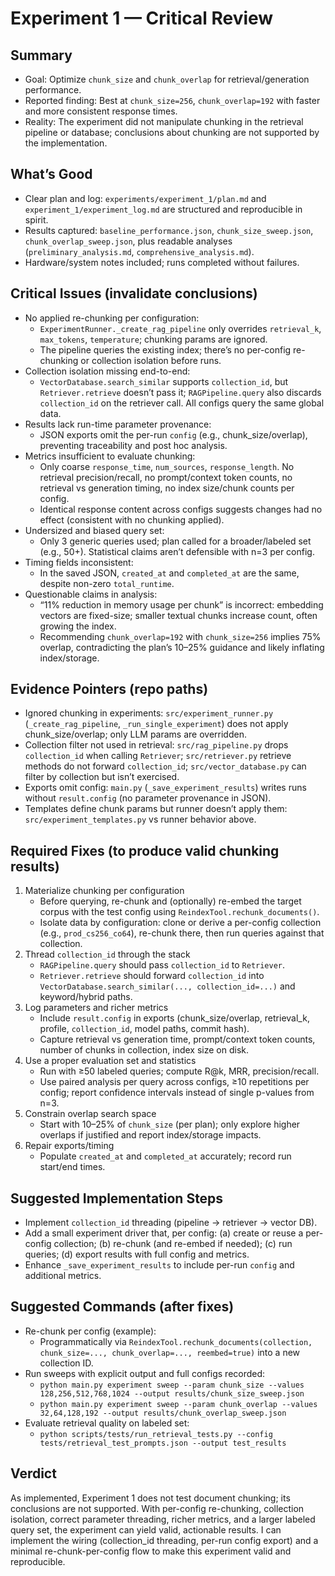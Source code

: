 # Experiment 1 — Critical Review

## Summary
- Goal: Optimize `chunk_size` and `chunk_overlap` for retrieval/generation performance.
- Reported finding: Best at `chunk_size=256`, `chunk_overlap=192` with faster and more consistent response times.
- Reality: The experiment did not manipulate chunking in the retrieval pipeline or database; conclusions about chunking are not supported by the implementation.

## What’s Good
- Clear plan and log: `experiments/experiment_1/plan.md` and `experiment_1/experiment_log.md` are structured and reproducible in spirit.
- Results captured: `baseline_performance.json`, `chunk_size_sweep.json`, `chunk_overlap_sweep.json`, plus readable analyses (`preliminary_analysis.md`, `comprehensive_analysis.md`).
- Hardware/system notes included; runs completed without failures.

## Critical Issues (invalidate conclusions)
- No applied re-chunking per configuration:
  - `ExperimentRunner._create_rag_pipeline` only overrides `retrieval_k`, `max_tokens`, `temperature`; chunking params are ignored.
  - The pipeline queries the existing index; there’s no per-config re-chunking or collection isolation before runs.
- Collection isolation missing end-to-end:
  - `VectorDatabase.search_similar` supports `collection_id`, but `Retriever.retrieve` doesn’t pass it; `RAGPipeline.query` also discards `collection_id` on the retriever call. All configs query the same global data.
- Results lack run-time parameter provenance:
  - JSON exports omit the per-run `config` (e.g., chunk_size/overlap), preventing traceability and post hoc analysis.
- Metrics insufficient to evaluate chunking:
  - Only coarse `response_time`, `num_sources`, `response_length`. No retrieval precision/recall, no prompt/context token counts, no retrieval vs generation timing, no index size/chunk counts per config.
  - Identical response content across configs suggests changes had no effect (consistent with no chunking applied).
- Undersized and biased query set:
  - Only 3 generic queries used; plan called for a broader/labeled set (e.g., 50+). Statistical claims aren’t defensible with n=3 per config.
- Timing fields inconsistent:
  - In the saved JSON, `created_at` and `completed_at` are the same, despite non-zero `total_runtime`.
- Questionable claims in analysis:
  - “11% reduction in memory usage per chunk” is incorrect: embedding vectors are fixed-size; smaller textual chunks increase count, often growing the index.
  - Recommending `chunk_overlap=192` with `chunk_size=256` implies 75% overlap, contradicting the plan’s 10–25% guidance and likely inflating index/storage.

## Evidence Pointers (repo paths)
- Ignored chunking in experiments: `src/experiment_runner.py` (`_create_rag_pipeline`, `_run_single_experiment`) does not apply chunk_size/overlap; only LLM params are overridden.
- Collection filter not used in retrieval: `src/rag_pipeline.py` drops `collection_id` when calling `Retriever`; `src/retriever.py` retrieve methods do not forward `collection_id`; `src/vector_database.py` can filter by collection but isn’t exercised.
- Exports omit config: `main.py` (`_save_experiment_results`) writes runs without `result.config` (no parameter provenance in JSON).
- Templates define chunk params but runner doesn’t apply them: `src/experiment_templates.py` vs runner behavior above.

## Required Fixes (to produce valid chunking results)
1. Materialize chunking per configuration
   - Before querying, re-chunk and (optionally) re-embed the target corpus with the test config using `ReindexTool.rechunk_documents()`.
   - Isolate data by configuration: clone or derive a per-config collection (e.g., `prod_cs256_co64`), re-chunk there, then run queries against that collection.
2. Thread `collection_id` through the stack
   - `RAGPipeline.query` should pass `collection_id` to `Retriever`.
   - `Retriever.retrieve` should forward `collection_id` into `VectorDatabase.search_similar(..., collection_id=...)` and keyword/hybrid paths.
3. Log parameters and richer metrics
   - Include `result.config` in exports (chunk_size/overlap, retrieval_k, profile, `collection_id`, model paths, commit hash).
   - Capture retrieval vs generation time, prompt/context token counts, number of chunks in collection, index size on disk.
4. Use a proper evaluation set and statistics
   - Run with ≥50 labeled queries; compute R@k, MRR, precision/recall.
   - Use paired analysis per query across configs, ≥10 repetitions per config; report confidence intervals instead of single p-values from n=3.
5. Constrain overlap search space
   - Start with 10–25% of `chunk_size` (per plan); only explore higher overlaps if justified and report index/storage impacts.
6. Repair exports/timing
   - Populate `created_at` and `completed_at` accurately; record run start/end times.

## Suggested Implementation Steps
- Implement `collection_id` threading (pipeline → retriever → vector DB).
- Add a small experiment driver that, per config: (a) create or reuse a per-config collection; (b) re-chunk (and re-embed if needed); (c) run queries; (d) export results with full config and metrics.
- Enhance `_save_experiment_results` to include per-run `config` and additional metrics.

## Suggested Commands (after fixes)
- Re-chunk per config (example):
  - Programmatically via `ReindexTool.rechunk_documents(collection, chunk_size=..., chunk_overlap=..., reembed=true)` into a new collection ID.
- Run sweeps with explicit output and full configs recorded:
  - `python main.py experiment sweep --param chunk_size --values 128,256,512,768,1024 --output results/chunk_size_sweep.json`
  - `python main.py experiment sweep --param chunk_overlap --values 32,64,128,192 --output results/chunk_overlap_sweep.json`
- Evaluate retrieval quality on labeled set:
  - `python scripts/tests/run_retrieval_tests.py --config tests/retrieval_test_prompts.json --output test_results`

## Verdict
As implemented, Experiment 1 does not test document chunking; its conclusions are not supported. With per-config re-chunking, collection isolation, correct parameter threading, richer metrics, and a larger labeled query set, the experiment can yield valid, actionable results. I can implement the wiring (collection_id threading, per-run config export) and a minimal re-chunk-per-config flow to make this experiment valid and reproducible.

